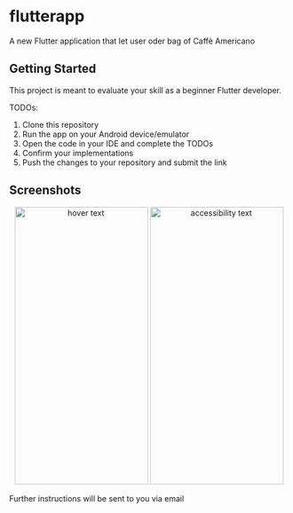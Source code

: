 # flutterapp

A new Flutter application that let user oder bag of Caffè Americano

## Getting Started

This project is meant to evaluate your skill as a beginner Flutter developer.

TODOs:
1. Clone this repository
2. Run the app on your Android device/emulator
3. Open the code in your IDE and complete the TODOs
4. Confirm your implementations
5. Push the changes to your repository and submit the link

## Screenshots

<p align="center">
  <img src="https://github.com/devmike01/flutter_app/blob/master/device-2020-06-09-205714.png" width="240" height="500" title="hover text">
  <img src="https://github.com/devmike01/flutter_app/blob/master/device-2020-06-09-205828.png" width="240" height="500" alt="accessibility text">
</p>

Further instructions will be sent to you via email
